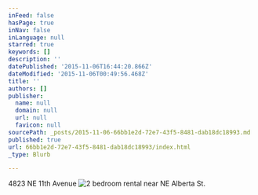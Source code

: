 ```yaml
---
inFeed: false
hasPage: true
inNav: false
inLanguage: null
starred: true
keywords: []
description: ''
datePublished: '2015-11-06T16:44:20.866Z'
dateModified: '2015-11-06T00:49:56.468Z'
title: ''
authors: []
publisher:
  name: null
  domain: null
  url: null
  favicon: null
sourcePath: _posts/2015-11-06-66bb1e2d-72e7-43f5-8481-dab18dc18993.md
published: true
url: 66bb1e2d-72e7-43f5-8481-dab18dc18993/index.html
_type: Blurb

---
```

4823 NE 11th Avenue
![2 bedroom rental near NE Alberta St.](https://the-grid-user-content.s3-us-west-2.amazonaws.com/762ee9ea-50fe-4e03-bdee-1a4f7b6290a3.jpg)